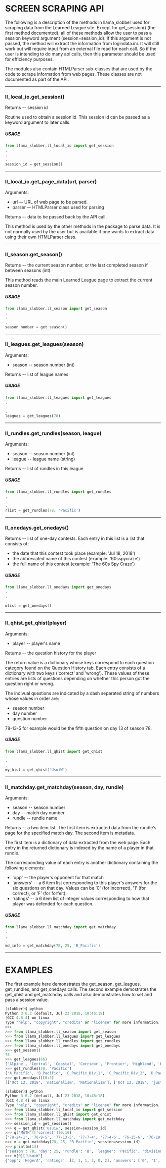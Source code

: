 # SCREEN SCRAPING API

The following is a description of the methods in llama_slobber used for scraping data from the Learned League site.
Except for get_session() (the first method documented), all of these methods allow the user to pass a session keyword
argument (session=session_id).  If this argument is not passed, the method will extract the information from logindata.ini.
It will still work but will require input from an external file read for each call.  So if the user is intending to do many
api calls, then this parameter should be used for efficiency purposes.

The modules also contain HTMLParser sub-classes that are used by the code to scrape information from web pages.
These classes are not documented as part of the API.

***

### ll_local_io.get_session()

Returns -- session id

Routine used to obtain a session id.  This session id can be passed as a keyword argument to later calls.

##### USAGE

```python
from llama_slobber.ll_local_io import get_session
.
.
.
session_id = get_session()
```

***

### ll_local_io.get_page_data(url, parser)

Arguments:
  * url -- URL of web page to be parsed.
  * parser -- HTMLParser class used for parsing
  
Returns -- data to be passed back by the API call.

This method is used by the other methods in the package to parse data.  It is not normally used by the user
but is available if one wants to extract data using their own HTMLParser class.

***

### ll_season.get_season()

Returns -- the current season number, or the last completed season if between seasons  (int)

This method reads the main Learned League page to extract the current season number.

##### USAGE

```python
from llama_slobber.ll_season import get_season
.
.
.
season_number = get_season()
```

***

### ll_leagues.get_leagues(season)

Arguments:
  * season -- season number (int)

Returns -- list of league names

##### USAGE

```python
from llama_slobber.ll_leagues import get_leagues
.
.
.
leagues = get_leagues(78)
```

***

### ll_rundles.get_rundles(season, league)

Arguments:
  * season -- season number (int)
  * league -- league name (string)

Returns -- list of rundles in this league

##### USAGE

```python
from llama_slobber.ll_rundles import get_rundles
.
.
.
rlist = get_rundles(78, 'Pacific')
```

***

### ll_onedays.get_onedays()

Returns -- list of one-day contests.  Each entry in this list is a list that consists of:
  * the date that this contest took place (example: 'Jul 18, 2018')
  * the abbreviated name of this contest (example: '60sspycraze')
  * the full name of this contest (example: 'The 60s Spy Craze')
  
##### USAGE

```python
from llama_slobber.ll_onedays import get_onedays
.
.
.
olist = get_onedays()
```

***

### ll_qhist.get_qhist(player)

Arguments:
  * player -- player's name

Returns -- the question history for the player

The return value is a dictionary whose keys correspond to each question category found on the Question History tab.
Each entry consists of a dictionary with two keys ('correct' and 'wrong').  These values of these entries are lists
of questions depending on whether this person got the question right or wrong.

The indivual questions are indicated by a dash separated string of numbers whose values in order are:
  * season number
  * day number
  * question number

78-13-5 for example would be the fifth question on day 13 of season 78.

##### USAGE

```python
from llama_slobber.ll_qhist import get_qhist
.
.
.
my_hist = get_qhist('UsuiW')
```

***

### ll_matchday.get_matchday(season, day, rundle)

Arguments:
  * season -- season number
  * day -- match day number
  * rundle -- rundle name
  
Returns -- a two item list.  The first item is extracted data from the rundle's page for the specified match day.
The second item is metadata.

The first item is a dictionary of data extracted from the web page.  Each entry in the returned dictionary
is indexed by the name of a player in that rundle.

The corresponding value of each entry is another dictionary containing the following elements:
  * 'opp' -- the player's opponent for that match
  * 'answers' -- a 6 item list corresponding to this player's answers for the six questions on that day.  Values can be '0' (for incorrect), '1' (for correct), or 'F' (for forfeit).
  * 'ratings' -- a 6 item list of integer values corresponding to how that player was defended for each question.
  
##### USAGE
  
```python
from llama_slobber.ll_matchday import get_matchday
.
.
.
md_info = get_matchday(78, 25, 'B_Pacific')
```
  
***

# EXAMPLES

The first example here demonstrates the get_season, get_leagues, get_rundles, and get_onedays calls.  The second example
demostrates the get_qhist and get_matchday calls and also demonstrates how to set and pass a session value.

```python
(slobber)$ python
Python 3.6.2 (default, Jul 23 2018, 10:46:18)
[GCC 4.8.4] on linux
Type "help", "copyright", "credits" or "license" for more information.
>>>
>>> from llama_slobber.ll_season import get_season
>>> from llama_slobber.ll_leagues import get_leagues
>>> from llama_slobber.ll_rundles import get_rundles
>>> from llama_slobber.ll_onedays import get_onedays
>>> get_season()
78
>>> get_leagues(66)
['Alpine', 'Central', 'Coastal', 'Corridor', 'Frontier', 'Highland', 'Horizon', 'Maritime', 'Memorial', 'Meridian', 'Metro', 'Midland', 'Pacific', 'Seaboard', 'Sequoia', 'Skyline', 'Sugarloaf']
>>> get_rundles(78, 'Pacific')
['A_Pacific', 'B_Pacific', 'C_Pacific_Div_1', 'C_Pacific_Div_2', 'D_Pacific_Div_1', 'D_Pacific_Div_2', 'E_Pacific_Div_1', 'E_Pacific_Div_2', 'R_Pacific_Div_1', 'R_Pacific_Div_2']
>>> get_onedays()[0:2]
[['Oct 13, 2018', 'nationalism', 'Nationalism'], ['Oct 13, 2018', 'justimagesmathematics', 'Just Images Mathematics']]
```

```python
(slobber)$ python
Python 3.6.2 (default, Jul 23 2018, 10:46:18)
[GCC 4.8.4] on linux
Type "help", "copyright", "credits" or "license" for more information.
>>> from llama_slobber.ll_local_io import get_session
>>> from llama_slobber.ll_qhist import get_qhist
>>> from llama_slobber.ll_matchday import get_matchday
>>> session_id = get_session()
>>> q = get_qhist('usuiw', session=session_id)
>>> q['MATH']['correct'][0:10]
['78-24-1', '78-9-5', '77-13-5', '77-7-4', '77-4-6', '76-25-6', '76-19-2', '76-1 1-2', '76-7-1', '75-25-1']
>>> m = get_matchday(78, 25, 'B_Pacific', session=session_id)
>>> print(m[1])
{'season': 78, 'day': 25, 'rundle': 'B', 'league': 'Pacific', 'division': 0}
>>> m[0]['UsuiW']
{'opp': 'HegerA', 'ratings': [2, 1, 1, 3, 0, 2], 'answers': ['0', '1', '1', '1', '1', '0']}
```
